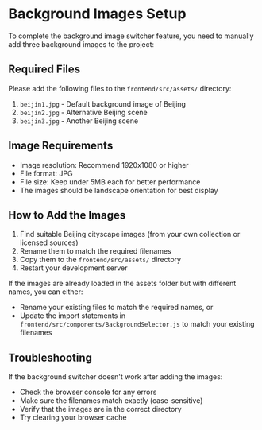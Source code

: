 # Background Images Setup

To complete the background image switcher feature, you need to manually add three background images to the project:

## Required Files

Please add the following files to the `frontend/src/assets/` directory:

1. `beijin1.jpg` - Default background image of Beijing
2. `beijin2.jpg` - Alternative Beijing scene
3. `beijin3.jpg` - Another Beijing scene

## Image Requirements

- Image resolution: Recommend 1920x1080 or higher
- File format: JPG
- File size: Keep under 5MB each for better performance
- The images should be landscape orientation for best display

## How to Add the Images

1. Find suitable Beijing cityscape images (from your own collection or licensed sources)
2. Rename them to match the required filenames
3. Copy them to the `frontend/src/assets/` directory
4. Restart your development server

If the images are already loaded in the assets folder but with different names, you can either:
- Rename your existing files to match the required names, or
- Update the import statements in `frontend/src/components/BackgroundSelector.js` to match your existing filenames

## Troubleshooting

If the background switcher doesn't work after adding the images:

- Check the browser console for any errors
- Make sure the filenames match exactly (case-sensitive)
- Verify that the images are in the correct directory
- Try clearing your browser cache 